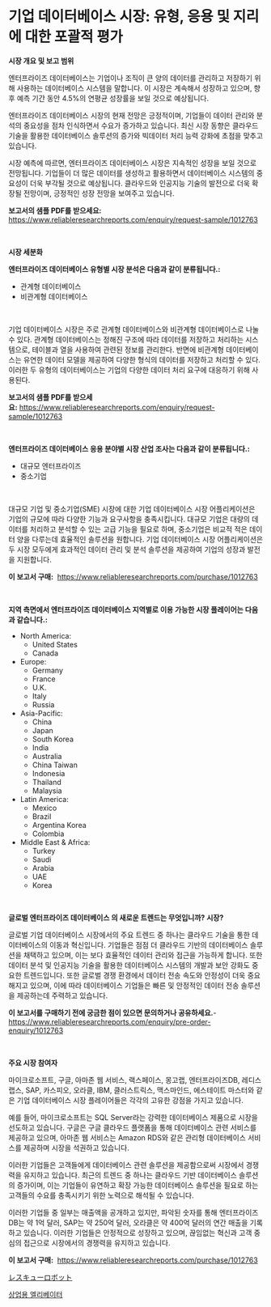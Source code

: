 <p><h1>기업 데이터베이스 시장: 유형, 응용 및 지리에 대한 포괄적 평가</h1></p><p><strong>시장 개요 및 보고 범위</strong></p>
<p><p>엔터프라이즈 데이터베이스는 기업이나 조직이 큰 양의 데이터를 관리하고 저장하기 위해 사용하는 데이터베이스 시스템을 말합니다. 이 시장은 계속해서 성장하고 있으며, 향후 예측 기간 동안 4.5%의 연평균 성장률을 보일 것으로 예상됩니다. </p><p>엔터프라이즈 데이터베이스 시장의 현재 전망은 긍정적이며, 기업들이 데이터 관리와 분석의 중요성을 점차 인식하면서 수요가 증가하고 있습니다. 최신 시장 동향은 클라우드 기술을 활용한 데이터베이스 솔루션의 증가와 빅데이터 처리 능력 강화에 초점을 맞추고 있습니다.</p><p>시장 예측에 따르면, 엔터프라이즈 데이터베이스 시장은 지속적인 성장을 보일 것으로 전망됩니다. 기업들이 더 많은 데이터를 생성하고 활용하면서 데이터베이스 시스템의 중요성이 더욱 부각될 것으로 예상됩니다. 클라우드와 인공지능 기술의 발전으로 더욱 확장될 전망이며, 긍정적인 성장 전망을 보여주고 있습니다.</p></p>
<p><strong>보고서의 샘플 PDF를 받으세요:</strong> <a href="https://www.reliableresearchreports.com/enquiry/request-sample/1012763">https://www.reliableresearchreports.com/enquiry/request-sample/1012763</a></p>
<p>&nbsp;</p>
<p><strong>시장 세분화</strong></p>
<p><strong>엔터프라이즈 데이터베이스 유형별 시장 분석은 다음과 같이 분류됩니다.:</strong></p>
<p><ul><li>관계형 데이터베이스</li><li>비관계형 데이터베이스</li></ul></p>
<p>&nbsp;</p>
<p><p>기업 데이터베이스 시장은 주로 관계형 데이터베이스와 비관계형 데이터베이스로 나눌 수 있다. 관계형 데이터베이스는 정해진 구조에 따라 데이터를 저장하고 처리하는 시스템으로, 테이블과 열을 사용하여 관련된 정보를 관리한다. 반면에 비관계형 데이터베이스는 유연한 데이터 모델을 제공하여 다양한 형식의 데이터를 저장하고 처리할 수 있다. 이러한 두 유형의 데이터베이스는 기업의 다양한 데이터 처리 요구에 대응하기 위해 사용된다.</p></p>
<p><strong>보고서의 샘플 PDF를 받으세요:</strong>&nbsp;<a href="https://www.reliableresearchreports.com/enquiry/request-sample/1012763">https://www.reliableresearchreports.com/enquiry/request-sample/1012763</a></p>
<p>&nbsp;</p>
<p><strong> 엔터프라이즈 데이터베이스 응용 분야별 시장 산업 조사는 다음과 같이 분류됩니다.:</strong></p>
<p><ul><li>대규모 엔터프라이즈</li><li>중소기업</li></ul></p>
<p>&nbsp;</p>
<p><p>대규모 기업 및 중소기업(SME) 시장에 대한 기업 데이터베이스 시장 어플리케이션은 기업의 규모에 따라 다양한 기능과 요구사항을 충족시킵니다. 대규모 기업은 대량의 데이터를 처리하고 분석할 수 있는 고급 기능을 필요로 하며, 중소기업은 비교적 적은 데이터 양을 다루는데 효율적인 솔루션을 원합니다. 기업 데이터베이스 시장 어플리케이션은 두 시장 모두에게 효과적인 데이터 관리 및 분석 솔루션을 제공하여 기업의 성장과 발전을 지원합니다.</p></p>
<p><strong>이 보고서 구매:</strong>&nbsp; <a href="https://www.reliableresearchreports.com/purchase/1012763">https://www.reliableresearchreports.com/purchase/1012763</a></p>
<p>&nbsp;</p>
<p><strong>지역 측면에서 엔터프라이즈 데이터베이스 지역별로 이용 가능한 시장 플레이어는 다음과 같습니다.:</strong></p>
<p><ul>
    <li>
        North America:
        <ul>
            <li>United States</li>
            <li>Canada</li>
        </ul>
    </li>
    <li>
        Europe:
        <ul>
            <li>Germany</li>
            <li>France</li>
            <li>U.K.</li>
            <li>Italy</li>
            <li>Russia</li>
        </ul>
    </li>
    <li>
        Asia-Pacific:
        <ul>
            <li>China</li>
            <li>Japan</li>
            <li>South Korea</li>
            <li>India</li>
            <li>Australia</li>
            <li>China Taiwan</li>
            <li>Indonesia</li>
            <li>Thailand</li>
            <li>Malaysia</li>
        </ul>
    </li>
    <li>
        Latin America:
        <ul>
            <li>Mexico</li>
            <li>Brazil</li>
            <li>Argentina Korea</li>
            <li>Colombia</li>
        </ul>
    </li>
    <li>
        Middle East & Africa:
        <ul>
            <li>Turkey</li>
            <li>Saudi</li>
            <li>Arabia</li>
            <li>UAE</li>
            <li>Korea</li>
        </ul>
    </li>
    </ul></p>
<p>&nbsp;</p>
<p><strong>글로벌 엔터프라이즈 데이터베이스 의 새로운 트렌드는 무엇입니까? 시장?</strong></p>
<p><p>글로벌 기업 데이터베이스 시장에서의 주요 트렌드 중 하나는 클라우드 기술을 통한 데이터베이스의 이동과 혁신입니다. 기업들은 점점 더 클라우드 기반의 데이터베이스 솔루션을 채택하고 있으며, 이는 보다 효율적인 데이터 관리와 접근을 가능하게 합니다. 또한 데이터 분석 및 인공지능 기술을 활용한 데이터베이스 시스템의 개발과 보안 강화도 중요한 트렌드입니다. 또한 글로벌 경쟁 환경에서 데이터 전송 속도와 안정성이 더욱 중요해지고 있으며, 이에 따라 데이터베이스 기업들은 빠른 및 안정적인 데이터 전송 솔루션을 제공하는데 주력하고 있습니다.</p></p>
<p><strong>이 보고서를 구매하기 전에 궁금한 점이 있으면 문의하거나 공유하세요.</strong>- <a href="https://www.reliableresearchreports.com/enquiry/pre-order-enquiry/1012763">https://www.reliableresearchreports.com/enquiry/pre-order-enquiry/1012763</a></p>
<p>&nbsp;</p>
<p><strong>주요 시장 참여자</strong></p>
<p><p>마이크로소프트, 구글, 아마존 웹 서비스, 랙스페이스, 몽고랩, 엔터프라이즈DB, 레디스 랩스, SAP, 카스피오, 오라클, IBM, 클러스트릭스, 맥스마인드, 에스테이트 마스터와 같은 기업 데이터베이스 시장 플레이어들은 각각의 고유한 강점을 가지고 있습니다.</p><p>예를 들어, 마이크로소프트는 SQL Server라는 강력한 데이터베이스 제품으로 시장을 선도하고 있습니다. 구글은 구글 클라우드 플랫폼을 통해 데이터베이스 관련 서비스를 제공하고 있으며, 아마존 웹 서비스는 Amazon RDS와 같은 관리형 데이터베이스 서비스를 제공하며 시장을 석권하고 있습니다.</p><p>이러한 기업들은 고객들에게 데이터베이스 관련 솔루션을 제공함으로써 시장에서 경쟁력을 유지하고 있습니다. 최근의 트렌드 중 하나는 클라우드 기반 데이터베이스 솔루션의 증가이며, 이는 기업들이 유연하고 확장 가능한 데이터베이스 솔루션을 필요로 하는 고객들의 수요를 충족시키기 위한 노력으로 해석될 수 있습니다.</p><p>이러한 기업들 중 일부는 매출액을 공개하고 있지만, 파악된 숫자를 통해 엔터프라이즈DB는 약 1억 달러, SAP는 약 250억 달러, 오라클은 약 400억 달러의 연간 매출을 기록하고 있습니다. 이러한 기업들은 안정적으로 성장하고 있으며, 끊임없는 혁신과 고객 중심의 접근으로 시장에서의 경쟁력을 유지하고 있습니다.</p></p>
<p><strong>이 보고서 구매:</strong>&nbsp;&nbsp;<a href="https://www.reliableresearchreports.com/purchase/1012763">https://www.reliableresearchreports.com/purchase/1012763</a></p>
<p><p><a href="https://github.com/xemfu2379520/Market-Research-Report-List-1/blob/main/45690425498.md">レスキューロボット</a></p><p><a href="https://medium.com/@arthuralety6767836754/%EC%83%81%EC%9A%A9-%EC%97%98%EB%A6%AC%EB%B2%A0%EC%9D%B4%ED%84%B0-%EC%8B%9C%EC%9E%A5%EC%9D%80-%EC%8B%9C%EC%9E%A5-%EC%A0%90%EC%9C%A0%EC%9C%A8-%EA%B7%9C%EB%AA%A8-%EB%B0%8F-2031%EB%85%84%EA%B9%8C%EC%A7%80-%EC%98%88%EC%83%81%EB%90%9C-%EC%98%88%EC%B8%A1%EC%97%90-%EC%B4%88%EC%A0%90%EC%9D%84-%EB%A7%9E%EC%B6%94%EA%B3%A0-%EC%9E%88%EC%8A%B5%EB%8B%88%EB%8B%A4-761dbc6aaab4">상업용 엘리베이터</a></p></p>
